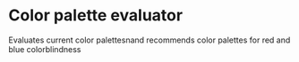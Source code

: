 # Color palette evaluator
 Evaluates current color palettesnand recommends color palettes for red and blue colorblindness
